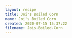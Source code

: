 ```yaml
---
layout: recipe
title: Joi's Boiled Corn
name: Joi's Boiled Corn
created: 2020-07-15 15:37:22
filename: Jois-Boiled-Corn
---
```

